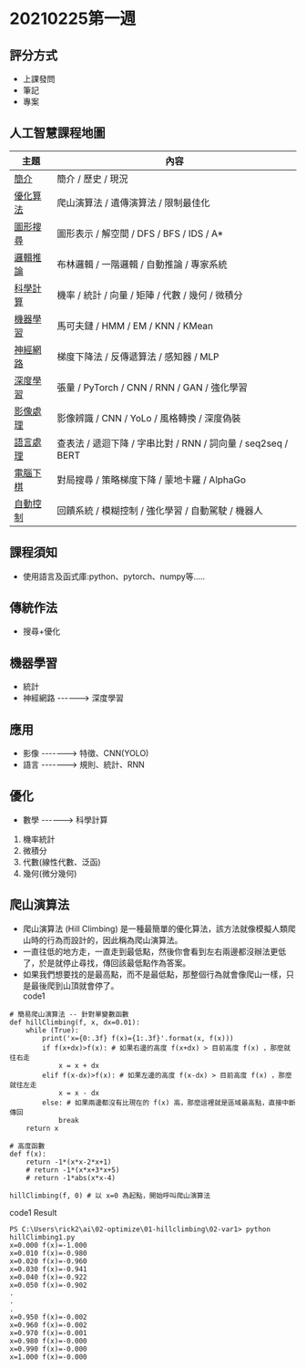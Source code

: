 # 20210225第一週
## 評分方式
* 上課發問
* 筆記
* 專案
## 人工智慧課程地圖

主題                         | 內容
----------------------------|---------------------------------------------------------
[簡介](./01-introduction/)   | 簡介 / 歷史 / 現況
[優化算法](./02-optimize/)    | 爬山演算法 / 遺傳演算法 / 限制最佳化
[圖形搜尋](./03-search/)      | 圖形表示 / 解空間 / DFS / BFS / IDS / A*
[邏輯推論](./04-logic/)       | 布林邏輯 / 一階邏輯 / 自動推論 / 專家系統
[科學計算](./05-math/)       | 機率 / 統計 / 向量 / 矩陣 / 代數 / 幾何 / 微積分
[機器學習](./06-learn/)      | 馬可夫鏈 / HMM / EM / KNN / KMean
[神經網路](./07-neural/)      | 梯度下降法 / 反傳遞算法 / 感知器 / MLP
[深度學習](./08-deep/)        | 張量 / PyTorch / CNN / RNN / GAN / 強化學習
[影像處理](./09-image/)       | 影像辨識 / CNN / YoLo / 風格轉換 / 深度偽裝
[語言處理](./10-lang/)        | 查表法 / 遞迴下降 / 字串比對 / RNN / 詞向量 / seq2seq / BERT
[電腦下棋](./11-chess/)       | 對局搜尋 / 策略梯度下降 / 蒙地卡羅 / AlphaGo
[自動控制](./12-control/)     | 回饋系統 / 模糊控制 / 強化學習 / 自動駕駛 / 機器人

## 課程須知
* 使用語言及函式庫:python、pytorch、numpy等.....
## 傳統作法
* 搜尋+優化
## 機器學習
* 統計
* 神經網路 ------> 深度學習
## 應用
* 影像 -------> 特徵、CNN(YOLO)
* 語言 -------> 規則、統計、RNN
## 優化
* 數學 ------> 科學計算
1. 機率統計
2. 微積分
3. 代數(線性代數、泛函)
5. 幾何(微分幾何)
## 爬山演算法
* 爬山演算法 (Hill Climbing) 是一種最簡單的優化算法，該方法就像模擬人類爬山時的行為而設計的，因此稱為爬山演算法。
* 一直往低的地方走，一直走到最低點，然後你會看到左右兩邊都沒辦法更低了，於是就停止尋找，傳回該最低點作為答案。
* 如果我們想要找的是最高點，而不是最低點，那整個行為就會像爬山一樣，只是最後爬到山頂就會停了。<br>
code1
```
# 簡易爬山演算法 -- 針對單變數函數
def hillClimbing(f, x, dx=0.01):
    while (True):
        print('x={0:.3f} f(x)={1:.3f}'.format(x, f(x)))
        if f(x+dx)>f(x): # 如果右邊的高度 f(x+dx) > 目前高度 f(x) ，那麼就往右走
            x = x + dx
        elif f(x-dx)>f(x): # 如果左邊的高度 f(x-dx) > 目前高度 f(x) ，那麼就往左走
            x = x - dx
        else: # 如果兩邊都沒有比現在的 f(x) 高，那麼這裡就是區域最高點，直接中斷傳回
            break
    return x

# 高度函數
def f(x):
    return -1*(x*x-2*x+1)
    # return -1*(x*x+3*x+5)
    # return -1*abs(x*x-4)

hillClimbing(f, 0) # 以 x=0 為起點，開始呼叫爬山演算法
```
code1 Result
```
PS C:\Users\rick2\ai\02-optimize\01-hillclimbing\02-var1> python hillClimbing1.py
x=0.000 f(x)=-1.000
x=0.010 f(x)=-0.980
x=0.020 f(x)=-0.960
x=0.030 f(x)=-0.941
x=0.040 f(x)=-0.922
x=0.050 f(x)=-0.902
.
.
.
x=0.950 f(x)=-0.002
x=0.960 f(x)=-0.002
x=0.970 f(x)=-0.001
x=0.980 f(x)=-0.000
x=0.990 f(x)=-0.000
x=1.000 f(x)=-0.000
```
